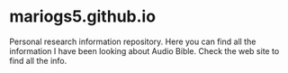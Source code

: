 # mariogs5.github.io
Personal research information repository. Here you can find all the information I have been looking about Audio Bible. Check the web site to find all the info.
